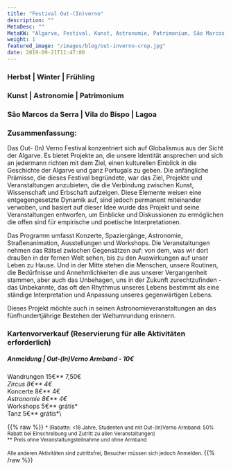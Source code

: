 ```yaml
---
title: "Festival Out-(In)verno"
description: ""
MetaDesc: ""
MetaKW: "Algarve, Festival, Kunst, Astronomie, Patrimonium, São Marcos da Serra, Vila do Bispo, Lagoa"
weight: 1
featured_image: "/images/blog/out-inverno-crop.jpg"
date: 2019-09-21T11:47:00
---
```

### Herbst | Winter | Frühling
### Kunst | Astronomie | Patrimonium
### São Marcos da Serra | Vila do Bispo | Lagoa
### Zusammenfassung:

Das Out- (In) Verno Festival konzentriert sich auf Globalismus aus der Sicht der Algarve.
Es bietet Projekte an, die unsere Identität ansprechen und sich an jedermann richten
mit dem Ziel, einen kulturellen Einblick in die Geschichte der Algarve und ganz Portugals zu geben.
Die anfängliche Prämisse, die dieses Festival begründete, war das Ziel, Projekte und Veranstaltungen
anzubieten, die die Verbindung zwischen Kunst, Wissenschaft und Erbschaft aufzeigen.
Diese Elemente weisen eine entgegengesetzte Dynamik auf, sind jedoch permanent miteinander verwoben,
und basiert auf dieser Idee wurde das Projekt und seine Veranstaltungen entworfen, um Einblicke und
Diskussionen zu ermöglichen die offen sind für empirische und poetische Interpretationen.

Das Programm umfasst Konzerte, Spaziergänge, Astronomie, Straßenanimation, Ausstellungen und
Workshops.
Die Veranstaltungen nehmen das Rätsel zwischen Gegensätzen auf: von dem, was wir dort draußen in der fernen
Welt sehen, bis zu den Auswirkungen auf unser Leben zu Hause.
Und in der Mitte stehen die Menschen, unsere Routinen, die Bedürfnisse und Annehmlichkeiten die aus
unserer Vergangenheit stammen, aber auch das Unbehagen, uns in der Zukunft zurechtzufinden - das Unbekannte, das oft den Rhythmus
unseres Lebens bestimmt als eine ständige Interpretation und Anpassung unseres gegenwärtigen Lebens.

Dieses Projekt möchte auch in seinen Astronomieveranstaltungen an das fünfhundertjährige Bestehen der Weltumrundung erinnern.

### Kartenvorverkauf (Reservierung für alle Aktivitäten erforderlich)


##### Anmeldung | Out-(In)Verno Armband - 10€


Wandrungen  15€**         7,50€*\
Zircus               8€**        4€*\
Koncerte       8€**           4€*\
Astronomie     8€**         4€*\
Workshops          5€**           grátis*\
Tanz               5€**           grátis*\

{{% raw %}}
<small>
\* (Rabatte:  <18 Jahre, Studenten und mit Out-(In)Verno Armband: 50% Rabatt bei Einschreibung und Zutritt zu allen Veranstaltungen)\
** Preis ohne Veranstaltungsteilnahme und ohne Armband

Alle anderen Aktivitäten sind zutrittsfrei, Besucher müssen sich jedoch Anmelden.
</small>
{{% /raw %}}
